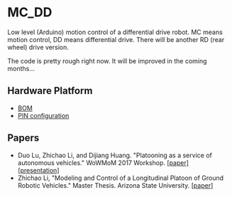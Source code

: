 # MC_DD

Low level (Arduino) motion control of a differential drive robot. MC means motion control, DD means differential drive. There will be another RD (rear wheel) drive version.

The code is pretty rough right now. It will be improved in the coming months...

## Hardware Platform

* [BOM](https://docs.google.com/document/d/10zGEh4VtFCSjgqvODvncWeysv7zEoIJzT93puMjv0hE/edit?usp=sharing)
* [PIN configuration](https://docs.google.com/document/d/1Xa9YeHEmpOb9_dL4QUCM4kOJ5KpuZOAdW_DnUXihIJc/edit?usp=sharing)

## Papers

* Duo Lu, Zhichao Li, and Dijiang Huang. "Platooning as a service of autonomous vehicles." WoWMoM 2017 Workshop. [[paper]](http://ieeexplore.ieee.org/document/7974353/) [[presentation]](https://docs.google.com/presentation/d/1ieDpPTFSl7oQEltRWKUdFP2ruUzMP9AV5MtwXYDu2Kc/edit?usp=sharing)
* Zhichao Li, "Modeling and Control of a Longitudinal Platoon of Ground Robotic Vehicles." Master Thesis. Arizona State University. [[paper]](https://search.proquest.com/docview/1836823728)

